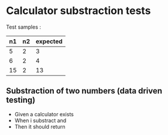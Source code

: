 # Calculator substraction tests
Test samples :

| n1 | n2 | expected |  
|----|----|----------|  
| 5  | 2  | 3        |
| 6  | 2  | 4        |
| 15 | 2  | 13       |
  
## Substraction of two numbers (data driven testing)
 * Given a calculator exists
 * When i substract <n1> and <n2>
 * Then it should return <expected>